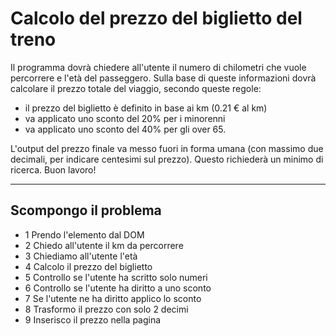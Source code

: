 # Calcolo del prezzo del biglietto del treno

Il programma dovrà chiedere all'utente il numero di chilometri che vuole percorrere e l'età del passeggero.
Sulla base di queste informazioni dovrà calcolare il prezzo totale del viaggio, secondo queste regole:
- il prezzo del biglietto è definito in base ai km (0.21 € al km)
- va applicato uno sconto del 20% per i minorenni
- va applicato uno sconto del 40% per gli over 65.

L'output del prezzo finale va messo fuori in forma umana (con massimo due decimali, per indicare centesimi sul prezzo). Questo richiederà un minimo di ricerca.
Buon lavoro!
<hr>

## Scompongo il problema
- 1 Prendo l'elemento dal DOM
- 2 Chiedo all'utente il km da percorrere
- 3 Chiediamo all'utente l'età
- 4 Calcolo il prezzo del biglietto
- 5 Controllo se l'utente ha scritto solo numeri
- 6 Controllo se l'utente ha diritto a uno sconto
- 7 Se l'utente ne ha diritto applico lo sconto
- 8 Trasformo il prezzo con solo 2 decimi
- 9 Inserisco il prezzo nella pagina